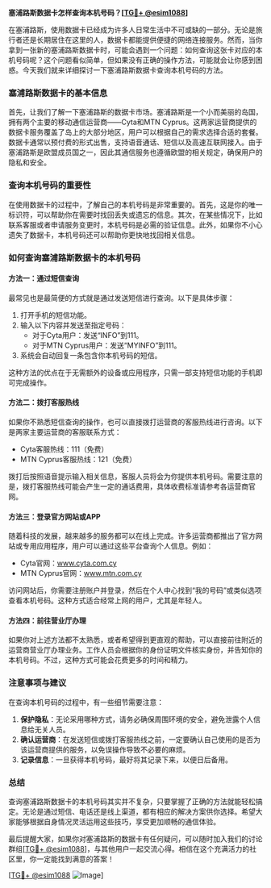 **塞浦路斯数据卡怎样查询本机号码？[[TG💪+ @esim1088](https://t.me/s/esim1088)]**

在塞浦路斯，使用数据卡已经成为许多人日常生活中不可或缺的一部分。无论是旅行者还是长期居住在这里的人，数据卡都能提供便捷的网络连接服务。然而，当你拿到一张新的塞浦路斯数据卡时，可能会遇到一个问题：如何查询这张卡对应的本机号码呢？这个问题看似简单，但如果没有正确的操作方法，可能就会让你感到困惑。今天我们就来详细探讨一下塞浦路斯数据卡查询本机号码的方法。

### 塞浦路斯数据卡的基本信息

首先，让我们了解一下塞浦路斯的数据卡市场。塞浦路斯是一个小而美丽的岛国，拥有两个主要的移动通信运营商——Cyta和MTN Cyprus。这两家运营商提供的数据卡服务覆盖了岛上的大部分地区，用户可以根据自己的需求选择合适的套餐。数据卡通常以预付费的形式出售，支持语音通话、短信以及高速互联网接入。由于塞浦路斯是欧盟成员国之一，因此其通信服务也遵循欧盟的相关规定，确保用户的隐私和安全。

### 查询本机号码的重要性

在使用数据卡的过程中，了解自己的本机号码是非常重要的。首先，这是你的唯一标识符，可以帮助你在需要时找回丢失或遗忘的信息。其次，在某些情况下，比如联系客服或者申请服务变更时，本机号码是必需的验证信息。此外，如果你不小心遗失了数据卡，本机号码还可以帮助你更快地找回相关信息。

### 如何查询塞浦路斯数据卡的本机号码

#### 方法一：通过短信查询

最常见也是最简便的方式就是通过发送短信进行查询。以下是具体步骤：

1. 打开手机的短信功能。
2. 输入以下内容并发送至指定号码：
   - 对于Cyta用户：发送“INFO”到111。
   - 对于MTN Cyprus用户：发送“MYINFO”到111。
3. 系统会自动回复一条包含你本机号码的短信。

这种方法的优点在于无需额外的设备或应用程序，只需一部支持短信功能的手机即可完成操作。

#### 方法二：拨打客服热线

如果你不熟悉短信查询的操作，也可以直接拨打运营商的客服热线进行咨询。以下是两家主要运营商的客服联系方式：

- Cyta客服热线：111（免费）
- MTN Cyprus客服热线：121（免费）

拨打后按照语音提示输入相关信息，客服人员将会为你提供本机号码。需要注意的是，拨打客服热线可能会产生一定的通话费用，具体收费标准请参考各运营商官网。

#### 方法三：登录官方网站或APP

随着科技的发展，越来越多的服务都可以在线上完成。许多运营商都推出了官方网站或专用应用程序，用户可以通过这些平台查询个人信息。例如：

- Cyta官网：www.cyta.com.cy
- MTN Cyprus官网：www.mtn.com.cy

访问网站后，你需要注册账户并登录，然后在个人中心找到“我的号码”或类似选项查看本机号码。这种方式适合经常上网的用户，尤其是年轻人。

#### 方法四：前往营业厅办理

如果你对上述方法都不太熟悉，或者希望得到更直观的帮助，可以直接前往附近的运营商营业厅办理业务。工作人员会根据你的身份证明文件核实身份，并告知你的本机号码。不过，这种方式可能会花费更多的时间和精力。

### 注意事项与建议

在查询本机号码的过程中，有一些细节需要注意：

1. **保护隐私**：无论采用哪种方式，请务必确保周围环境的安全，避免泄露个人信息给无关人员。
2. **确认运营商**：在发送短信或拨打客服热线之前，一定要确认自己使用的是否为该运营商提供的服务，以免误操作导致不必要的麻烦。
3. **记录信息**：一旦获得本机号码，最好将其记录下来，以便日后备用。

### 总结

查询塞浦路斯数据卡的本机号码其实并不复杂，只要掌握了正确的方法就能轻松搞定。无论是通过短信、电话还是线上渠道，都有相应的解决方案供你选择。希望大家能够根据自身情况灵活运用这些技巧，享受更加顺畅的通信体验。

最后提醒大家，如果你对塞浦路斯的数据卡有任何疑问，可以随时加入我们的讨论群组[[TG💪+ @esim1088](https://t.me/s/esim1088)]，与其他用户一起交流心得。相信在这个充满活力的社区里，你一定能找到满意的答案！

[[TG💪+ @esim1088](https://t.me/s/esim1088) ![Image](https://i.postimg.cc/4NQfJmqS/Snipaste-2025-05-13-00-14-12.png)]